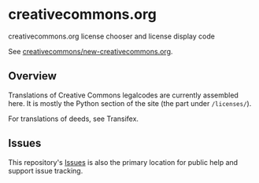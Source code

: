 # creativecommons.org

creativecommons.org license chooser and license display code

See [creativecommons/new-creativecommons.org][neworg].

[neworg]:https://github.com/creativecommons/new-creativecommons.org


## Overview

Translations of Creative Commons legalcodes are currently assembled here. It is
mostly the Python section of the site (the part under `/licenses/`).

For translations of deeds, see Transifex.


## Issues

This repository's [Issues][issues] is also the primary location for public help
and support issue tracking.

[issues]:https://github.com/creativecommons/creativecommons.org/issues
